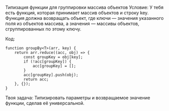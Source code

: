 Типизация функции для группировки массива объектов
Условие: У тебя есть функция, которая принимает массив объектов и строку key. Функция должна возвращать объект, где ключи — значения указанного поля из объектов массива, а значения — массивы объектов, сгруппированных по этому ключу.


Код:

```
function groupBy<T>(arr, key) {
    return arr.reduce((acc, obj) => {
        const groupKey = obj[key];
        if (!acc[groupKey]) {
            acc[groupKey] = [];
        }
        acc[groupKey].push(obj);
        return acc;
    }, {});
}

```
Твоя задача: Типизировать параметры и возвращаемое значение функции, сделав её универсальной.



